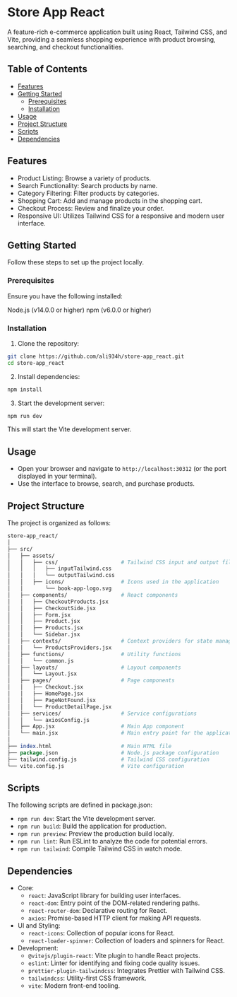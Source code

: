 # Store App React

A feature-rich e-commerce application built using React, Tailwind CSS, and Vite, providing a seamless shopping experience with product browsing, searching, and checkout functionalities.

## Table of Contents

- [Features](#features)
- [Getting Started](#getting-started)
  - [Prerequisites](#prerequisites)
  - [Installation](#installation)
- [Usage](#usage)
- [Project Structure](#project-structure)
- [Scripts](#scripts)
- [Dependencies](#dependencies)

## Features

- Product Listing: Browse a variety of products.
- Search Functionality: Search products by name.
- Category Filtering: Filter products by categories.
- Shopping Cart: Add and manage products in the shopping cart.
- Checkout Process: Review and finalize your order.
- Responsive UI: Utilizes Tailwind CSS for a responsive and modern user interface.

## Getting Started

Follow these steps to set up the project locally.

### Prerequisites

Ensure you have the following installed:

Node.js (v14.0.0 or higher)
npm (v6.0.0 or higher)

### Installation

1. Clone the repository:

```bash
git clone https://github.com/ali934h/store-app_react.git
cd store-app_react
```

2. Install dependencies:

```bash
npm install
```

3. Start the development server:

```bash
npm run dev
```

This will start the Vite development server.

## Usage

- Open your browser and navigate to `http://localhost:30312` (or the port displayed in your terminal).
- Use the interface to browse, search, and purchase products.

## Project Structure

The project is organized as follows:

```perl
store-app_react/
│
├── src/
│   ├── assets/
│   │   ├── css/                    # Tailwind CSS input and output files
│   │   │   ├── inputTailwind.css
│   │   │   └── outputTailwind.css
│   │   ├── icons/                  # Icons used in the application
│   │       └── book-app-logo.svg
│   ├── components/                 # React components
│   │   ├── CheckoutProducts.jsx
│   │   ├── CheckoutSide.jsx
│   │   ├── Form.jsx
│   │   ├── Product.jsx
│   │   ├── Products.jsx
│   │   └── Sidebar.jsx
│   ├── contexts/                   # Context providers for state management
│   │   └── ProductsProviders.jsx
│   ├── functions/                  # Utility functions
│   │   └── common.js
│   ├── layouts/                    # Layout components
│   │   └── Layout.jsx
│   ├── pages/                      # Page components
│   │   ├── Checkout.jsx
│   │   ├── HomePage.jsx
│   │   ├── PageNotFound.jsx
│   │   └── ProductDetailPage.jsx
│   ├── services/                   # Service configurations
│   │   └── axiosConfig.js
│   ├── App.jsx                     # Main App component
│   └── main.jsx                    # Main entry point for the application
│
├── index.html                      # Main HTML file
├── package.json                    # Node.js package configuration
├── tailwind.config.js              # Tailwind CSS configuration
└── vite.config.js                  # Vite configuration
```

## Scripts

The following scripts are defined in package.json:

- `npm run dev`: Start the Vite development server.
- `npm run build`: Build the application for production.
- `npm run preview`: Preview the production build locally.
- `npm run lint`: Run ESLint to analyze the code for potential errors.
- `npm run tailwind`: Compile Tailwind CSS in watch mode.

## Dependencies

- Core:
  - `react`: JavaScript library for building user interfaces.
  - `react-dom`: Entry point of the DOM-related rendering paths.
  - `react-router-dom`: Declarative routing for React.
  - `axios`: Promise-based HTTP client for making API requests.
- UI and Styling:
  - `react-icons`: Collection of popular icons for React.
  - `react-loader-spinner`: Collection of loaders and spinners for React.
- Development:
  - `@vitejs/plugin-react`: Vite plugin to handle React projects.
  - `eslint`: Linter for identifying and fixing code quality issues.
  - `prettier-plugin-tailwindcss`: Integrates Prettier with Tailwind CSS.
  - `tailwindcss`: Utility-first CSS framework.
  - `vite`: Modern front-end tooling.
